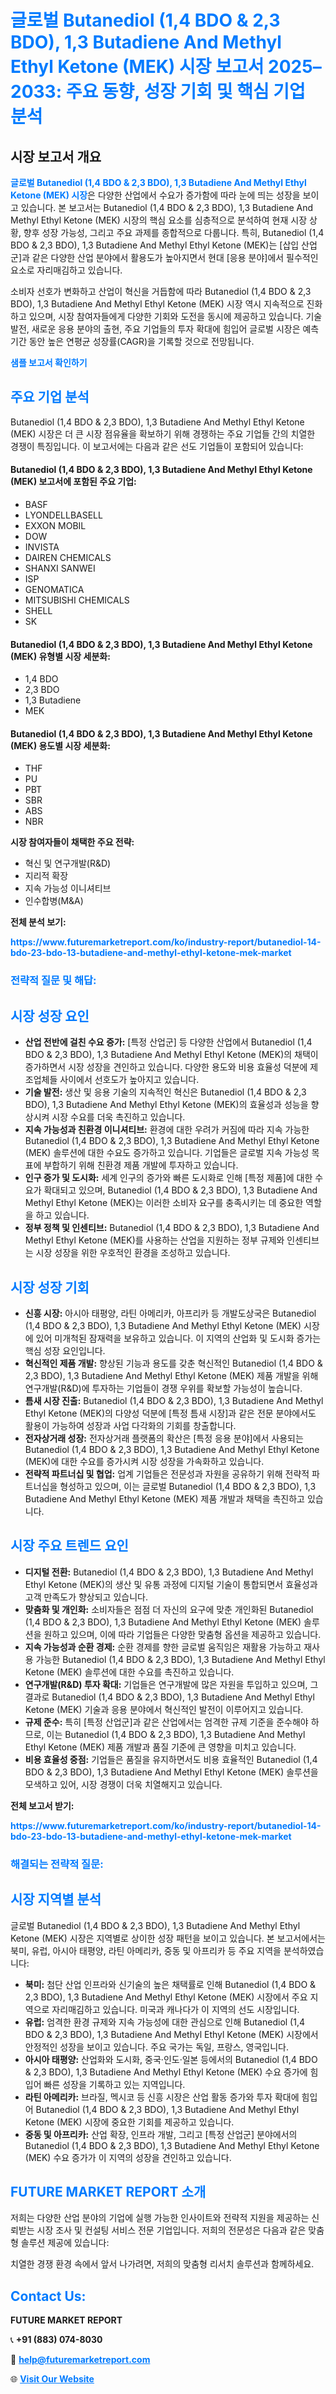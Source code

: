 <h1 style="color: #007BFF;">글로벌 Butanediol (1,4 BDO & 2,3 BDO), 1,3 Butadiene And Methyl Ethyl Ketone (MEK) 시장 보고서 2025–2033: 주요 동향, 성장 기회 및 핵심 기업 분석</h1>

<section id="overview">
<h2>시장 보고서 개요</h2>
<p><a href="https://www.futuremarketreport.com/ko/industry-report/butanediol-14-bdo-23-bdo-13-butadiene-and-methyl-ethyl-ketone-mek-market" style="color: #007BFF; text-decoration: none;"><strong>글로벌 Butanediol (1,4 BDO & 2,3 BDO), 1,3 Butadiene And Methyl Ethyl Ketone (MEK) 시장</strong></a>은 다양한 산업에서 수요가 증가함에 따라 눈에 띄는 성장을 보이고 있습니다. 본 보고서는 Butanediol (1,4 BDO & 2,3 BDO), 1,3 Butadiene And Methyl Ethyl Ketone (MEK) 시장의 핵심 요소를 심층적으로 분석하여 현재 시장 상황, 향후 성장 가능성, 그리고 주요 과제를 종합적으로 다룹니다. 특히, Butanediol (1,4 BDO & 2,3 BDO), 1,3 Butadiene And Methyl Ethyl Ketone (MEK)는 [삽입 산업군]과 같은 다양한 산업 분야에서 활용도가 높아지면서 현대 [응용 분야]에서 필수적인 요소로 자리매김하고 있습니다.</p>
<p>소비자 선호가 변화하고 산업이 혁신을 거듭함에 따라 Butanediol (1,4 BDO & 2,3 BDO), 1,3 Butadiene And Methyl Ethyl Ketone (MEK) 시장 역시 지속적으로 진화하고 있으며, 시장 참여자들에게 다양한 기회와 도전을 동시에 제공하고 있습니다. 기술 발전, 새로운 응용 분야의 출현, 주요 기업들의 투자 확대에 힘입어 글로벌 시장은 예측 기간 동안 높은 연평균 성장률(CAGR)을 기록할 것으로 전망됩니다.</p>
</section>

<section id="overview">
<p><a href="https://www.futuremarketreport.com/ko/request-sample/reportId=115100" style="color: #007BFF; text-decoration: none;"><strong>샘플 보고서 확인하기</strong></a></p>
</section>

<section id="key-players">
<h2 style="color: #007BFF;">주요 기업 분석</h2>
<p>Butanediol (1,4 BDO & 2,3 BDO), 1,3 Butadiene And Methyl Ethyl Ketone (MEK) 시장은 더 큰 시장 점유율을 확보하기 위해 경쟁하는 주요 기업들 간의 치열한 경쟁이 특징입니다. 이 보고서에는 다음과 같은 선도 기업들이 포함되어 있습니다:</p>
<h4>Butanediol (1,4 BDO & 2,3 BDO), 1,3 Butadiene And Methyl Ethyl Ketone (MEK) 보고서에 포함된 주요 기업:</h4>
<ul><li>BASF</li><li>LYONDELLBASELL</li><li>EXXON MOBIL</li><li>DOW</li><li>INVISTA</li><li>DAIREN CHEMICALS</li><li>SHANXI SANWEI</li><li>ISP</li><li>GENOMATICA</li><li>MITSUBISHI CHEMICALS</li><li>SHELL</li><li>SK</li></ul>
<h4>Butanediol (1,4 BDO & 2,3 BDO), 1,3 Butadiene And Methyl Ethyl Ketone (MEK) 유형별 시장 세분화:</h4>
<ul><li>1,4 BDO</li><li>2,3 BDO</li><li>1,3 Butadiene</li><li>MEK</li></ul>

<h4>Butanediol (1,4 BDO & 2,3 BDO), 1,3 Butadiene And Methyl Ethyl Ketone (MEK) 용도별 시장 세분화:</h4>
<ul><li>THF</li><li>PU</li><li>PBT</li><li>SBR</li><li>ABS</li><li>NBR</li></ul>
<p><strong>시장 참여자들이 채택한 주요 전략:</strong></p>
<ul>
<li>혁신 및 연구개발(R&D)</li>
<li>지리적 확장</li>
<li>지속 가능성 이니셔티브</li>
<li>인수합병(M&A)</li>
</ul>
</section>

<section>
<p><strong>전체 분석 보기:</strong></p><a href="https://www.futuremarketreport.com/ko/industry-report/butanediol-14-bdo-23-bdo-13-butadiene-and-methyl-ethyl-ketone-mek-market" style="color: #007BFF; text-decoration: none;"><strong>https://www.futuremarketreport.com/ko/industry-report/butanediol-14-bdo-23-bdo-13-butadiene-and-methyl-ethyl-ketone-mek-market</strong></a>
<h3 style="color: #007BFF;">전략적 질문 및 해답:</h3>
</section>

<section id="driving-factors">
<h2 style="color: #007BFF;">시장 성장 요인</h2>
<ul>
<li><strong>산업 전반에 걸친 수요 증가:</strong> [특정 산업군] 등 다양한 산업에서 Butanediol (1,4 BDO & 2,3 BDO), 1,3 Butadiene And Methyl Ethyl Ketone (MEK)의 채택이 증가하면서 시장 성장을 견인하고 있습니다. 다양한 용도와 비용 효율성 덕분에 제조업체들 사이에서 선호도가 높아지고 있습니다.</li>
<li><strong>기술 발전:</strong> 생산 및 응용 기술의 지속적인 혁신은 Butanediol (1,4 BDO & 2,3 BDO), 1,3 Butadiene And Methyl Ethyl Ketone (MEK)의 효율성과 성능을 향상시켜 시장 수요를 더욱 촉진하고 있습니다.</li>
<li><strong>지속 가능성과 친환경 이니셔티브:</strong> 환경에 대한 우려가 커짐에 따라 지속 가능한 Butanediol (1,4 BDO & 2,3 BDO), 1,3 Butadiene And Methyl Ethyl Ketone (MEK) 솔루션에 대한 수요도 증가하고 있습니다. 기업들은 글로벌 지속 가능성 목표에 부합하기 위해 친환경 제품 개발에 투자하고 있습니다.</li>
<li><strong>인구 증가 및 도시화:</strong> 세계 인구의 증가와 빠른 도시화로 인해 [특정 제품]에 대한 수요가 확대되고 있으며, Butanediol (1,4 BDO & 2,3 BDO), 1,3 Butadiene And Methyl Ethyl Ketone (MEK)는 이러한 소비자 요구를 충족시키는 데 중요한 역할을 하고 있습니다.</li>
<li><strong>정부 정책 및 인센티브:</strong> Butanediol (1,4 BDO & 2,3 BDO), 1,3 Butadiene And Methyl Ethyl Ketone (MEK)를 사용하는 산업을 지원하는 정부 규제와 인센티브는 시장 성장을 위한 우호적인 환경을 조성하고 있습니다.</li>
</ul>
</section>

<section id="growth-opportunities">
<h2 style="color: #007BFF;">시장 성장 기회</h2>
<ul>
<li><strong>신흥 시장:</strong> 아시아 태평양, 라틴 아메리카, 아프리카 등 개발도상국은 Butanediol (1,4 BDO & 2,3 BDO), 1,3 Butadiene And Methyl Ethyl Ketone (MEK) 시장에 있어 미개척된 잠재력을 보유하고 있습니다. 이 지역의 산업화 및 도시화 증가는 핵심 성장 요인입니다.</li>
<li><strong>혁신적인 제품 개발:</strong> 향상된 기능과 용도를 갖춘 혁신적인 Butanediol (1,4 BDO & 2,3 BDO), 1,3 Butadiene And Methyl Ethyl Ketone (MEK) 제품 개발을 위해 연구개발(R&D)에 투자하는 기업들이 경쟁 우위를 확보할 가능성이 높습니다.</li>
<li><strong>틈새 시장 진출:</strong> Butanediol (1,4 BDO & 2,3 BDO), 1,3 Butadiene And Methyl Ethyl Ketone (MEK)의 다양성 덕분에 [특정 틈새 시장]과 같은 전문 분야에서도 활용이 가능하여 성장과 사업 다각화의 기회를 창출합니다.</li>
<li><strong>전자상거래 성장:</strong> 전자상거래 플랫폼의 확산은 [특정 응용 분야]에서 사용되는 Butanediol (1,4 BDO & 2,3 BDO), 1,3 Butadiene And Methyl Ethyl Ketone (MEK)에 대한 수요를 증가시켜 시장 성장을 가속화하고 있습니다.</li>
<li><strong>전략적 파트너십 및 협업:</strong> 업계 기업들은 전문성과 자원을 공유하기 위해 전략적 파트너십을 형성하고 있으며, 이는 글로벌 Butanediol (1,4 BDO & 2,3 BDO), 1,3 Butadiene And Methyl Ethyl Ketone (MEK) 제품 개발과 채택을 촉진하고 있습니다.</li>
</ul>
</section>

<section id="trending-factors">
<h2 style="color: #007BFF;">시장 주요 트렌드 요인</h2>
<ul>
<li><strong>디지털 전환:</strong> Butanediol (1,4 BDO & 2,3 BDO), 1,3 Butadiene And Methyl Ethyl Ketone (MEK)의 생산 및 유통 과정에 디지털 기술이 통합되면서 효율성과 고객 만족도가 향상되고 있습니다.</li>
<li><strong>맞춤화 및 개인화:</strong> 소비자들은 점점 더 자신의 요구에 맞춘 개인화된 Butanediol (1,4 BDO & 2,3 BDO), 1,3 Butadiene And Methyl Ethyl Ketone (MEK) 솔루션을 원하고 있으며, 이에 따라 기업들은 다양한 맞춤형 옵션을 제공하고 있습니다.</li>
<li><strong>지속 가능성과 순환 경제:</strong> 순환 경제를 향한 글로벌 움직임은 재활용 가능하고 재사용 가능한 Butanediol (1,4 BDO & 2,3 BDO), 1,3 Butadiene And Methyl Ethyl Ketone (MEK) 솔루션에 대한 수요를 촉진하고 있습니다.</li>
<li><strong>연구개발(R&D) 투자 확대:</strong> 기업들은 연구개발에 많은 자원을 투입하고 있으며, 그 결과로 Butanediol (1,4 BDO & 2,3 BDO), 1,3 Butadiene And Methyl Ethyl Ketone (MEK) 기술과 응용 분야에서 혁신적인 발전이 이루어지고 있습니다.</li>
<li><strong>규제 준수:</strong> 특히 [특정 산업군]과 같은 산업에서는 엄격한 규제 기준을 준수해야 하므로, 이는 Butanediol (1,4 BDO & 2,3 BDO), 1,3 Butadiene And Methyl Ethyl Ketone (MEK) 제품 개발과 품질 기준에 큰 영향을 미치고 있습니다.</li>
<li><strong>비용 효율성 중점:</strong> 기업들은 품질을 유지하면서도 비용 효율적인 Butanediol (1,4 BDO & 2,3 BDO), 1,3 Butadiene And Methyl Ethyl Ketone (MEK) 솔루션을 모색하고 있어, 시장 경쟁이 더욱 치열해지고 있습니다.</li>
</ul>
</section>

<section>
<p><strong>전체 보고서 받기:</strong></p><a href="https://www.futuremarketreport.com/ko/industry-report/butanediol-14-bdo-23-bdo-13-butadiene-and-methyl-ethyl-ketone-mek-market" style="color: #007BFF; text-decoration: none;"><strong>https://www.futuremarketreport.com/ko/industry-report/butanediol-14-bdo-23-bdo-13-butadiene-and-methyl-ethyl-ketone-mek-market</strong></a>
<h3 style="color: #007BFF;">해결되는 전략적 질문:</h3>
</section>

<section id="regional-analysis">
<h2 style="color: #007BFF;">시장 지역별 분석</h2>
<p>글로벌 Butanediol (1,4 BDO & 2,3 BDO), 1,3 Butadiene And Methyl Ethyl Ketone (MEK) 시장은 지역별로 상이한 성장 패턴을 보이고 있습니다. 본 보고서에서는 북미, 유럽, 아시아 태평양, 라틴 아메리카, 중동 및 아프리카 등 주요 지역을 분석하였습니다:</p>
<ul>
<li><strong>북미:</strong> 첨단 산업 인프라와 신기술의 높은 채택률로 인해 Butanediol (1,4 BDO & 2,3 BDO), 1,3 Butadiene And Methyl Ethyl Ketone (MEK) 시장에서 주요 지역으로 자리매김하고 있습니다. 미국과 캐나다가 이 지역의 선도 시장입니다.</li>
<li><strong>유럽:</strong> 엄격한 환경 규제와 지속 가능성에 대한 관심으로 인해 Butanediol (1,4 BDO & 2,3 BDO), 1,3 Butadiene And Methyl Ethyl Ketone (MEK) 시장에서 안정적인 성장을 보이고 있습니다. 주요 국가는 독일, 프랑스, 영국입니다.</li>
<li><strong>아시아 태평양:</strong> 산업화와 도시화, 중국·인도·일본 등에서의 Butanediol (1,4 BDO & 2,3 BDO), 1,3 Butadiene And Methyl Ethyl Ketone (MEK) 수요 증가에 힘입어 빠른 성장을 기록하고 있는 지역입니다.</li>
<li><strong>라틴 아메리카:</strong> 브라질, 멕시코 등 신흥 시장은 산업 활동 증가와 투자 확대에 힘입어 Butanediol (1,4 BDO & 2,3 BDO), 1,3 Butadiene And Methyl Ethyl Ketone (MEK) 시장에 중요한 기회를 제공하고 있습니다.</li>
<li><strong>중동 및 아프리카:</strong> 산업 확장, 인프라 개발, 그리고 [특정 산업군] 분야에서의 Butanediol (1,4 BDO & 2,3 BDO), 1,3 Butadiene And Methyl Ethyl Ketone (MEK) 수요 증가가 이 지역의 성장을 견인하고 있습니다.</li>
</ul>
</section>

<footer>
<h2 style="color: #007BFF;">FUTURE MARKET REPORT 소개</h2>
<p>저희는 다양한 산업 분야의 기업에 실행 가능한 인사이트와 전략적 지원을 제공하는 신뢰받는 시장 조사 및 컨설팅 서비스 전문 기업입니다. 저희의 전문성은 다음과 같은 맞춤형 솔루션 제공에 있습니다:</p>

<p>치열한 경쟁 환경 속에서 앞서 나가려면, 저희의 맞춤형 리서치 솔루션과 함께하세요.</p>

<h2 style="color: #007BFF;">Contact Us:</h2>
<p><strong>FUTURE MARKET REPORT</strong></p>
<p>📞 <strong>+91 (883) 074-8030</strong></p>
<p>📧 <strong><a href="mailto:help@futuremarketreport.com" style="color: #007BFF;">help@futuremarketreport.com</a></strong></p>
<p>🌐 <strong><a href="https://www.futuremarketreport.com/" style="color: #007BFF;">Visit Our Website</a></strong></p>
</footer>
